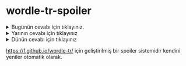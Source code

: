 # wordle-tr-spoiler

<details>
  <summary>Bugünün cevabı için tıklayınız.</summary>
  <br>
    <b> serme </b>
</details>

<details>
  <summary>Yarının cevabı için tıklayınız</summary>
  <br>
   <b> melas </b>
</details>

<details>
  <summary>Dünün cevabı için tıklayınız </summary>
  <br>
  <b> yetme </b>
</details>

https://f.github.io/wordle-tr/ için geliştirilmiş bir spoiler sistemidir kendini yeniler otomatik olarak.


